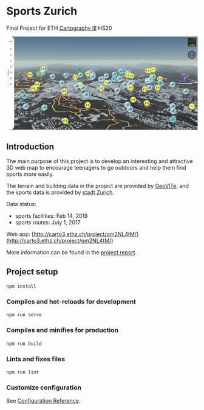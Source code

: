 # Sports Zurich

Final Project for ETH [Cartography III](https://karto.ethz.ch/en/education/courses/master/cartography-III.html) HS20

<p align="center">
  <img src="screen.PNG" alt="Photo" style="width: 500px;"/> 
</p>

## Introduction

The main purpose of this project is to develop an interesting and attractive 3D web map
to encourage teenagers to go outdoors and help them find sports more easily.

The terrain and building data in the project are provided by [GeoVITe](https://geovite.ethz.ch/),
and the sports data is provided by [stadt Zurich](https://www.stadt-zuerich.ch/geodaten/).

Data status:

- sports facilities: Feb 14, 2019
- sports routes: July 1, 2017

Web app: [http://carto3.ethz.ch/project/qm2NL4tM/](http://carto3.ethz.ch/project/qm2NL4tM/)

More information can be found in the [project report](https://github.com/ywyue/SportsZurich-CartographyIII-Project/blob/master/Cartography_III_report.pdf).
## Project setup

```
npm install
```

### Compiles and hot-reloads for development

```
npm run serve
```

### Compiles and minifies for production

```
npm run build
```

### Lints and fixes files

```
npm run lint
```

### Customize configuration

See [Configuration Reference](https://cli.vuejs.org/config/).
